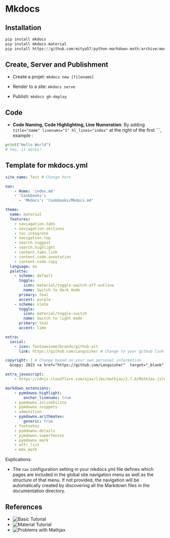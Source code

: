 # Mkdocs

## Installation

```python
pip install mkdocs
pip install mkdocs-material
pip install https://github.com/mitya57/python-markdown-math/archive/master.zip`
```

## Create, Server and Publishment

- Create a projet: `mkdocs new [filename]`

- Render to a site: `mkdocs serve`

- Publish: `mkdocs gh-deploy`


## Code

- **Code Naming, Code Highlighting, Line Numeration**: By adding `title="name" linenums="1" hl_lines="index"` at the right of the first ```, example : 

```py title="first.py" linenums="1" hl_lines="2"
print("Hello World")
# Yes, it works!
```

## Template for mkdocs.yml
```yaml
site_name: Test # Change here

nav:
    - Home: 'index.md'
    - 'Cookbooks': 
      - 'Mkdocs': 'Cookbooks/Mkdocs.md'

theme: 
  name: material
  features:
    - naviagation.tabs
    - naviagation.sections
    - toc.integrate
    - navigation.top
    - search.suggest
    - search.highlight
    - content.tabs.link
    - content.code.annotation
    - content.code.copy
  language: en
  palette:
    - scheme: default
      toggle:
        icon: material/toggle-switch-off-outline
        name: Switch to dark mode
      primary: teal
      accent: purple
    - scheme: slate
      toggle:
        icon: material/toggle-switch
        name: Switch to light mode
      primary: teal
      accent: lime

extra:
  social:
    - icon: fontawesome/brands/github-alt
      link: https://github.com/Languisher # Change to your github link

copyright: | # Change based on your own personal information
  &copy; 2023 <a href="https://github.com/Languisher"  target="_blank" rel="noopener">Brandon Lin</a>

extra_javascript: 
    - https://cdnjs.cloudflare.com/ajax/libs/mathjax/2.7.0/MathJax.js?config=TeX-AMS-MML_HTMLorMML

markdown_extensions:
    - pymdownx.highlight:
        anchor_linenums: true
    - pymdownx.inlinehilite
    - pymdownx.snippets
    - admonition
    - pymdownx.arithmatex:
        generic: true
    - footnotes
    - pymdownx.details
    - pymdownx.superfences
    - pymdownx.mark
    - attr_list
    - mdx_math
```

Explications:

- The `nav` configuration setting in your mkdocs.yml file defines which pages are included in the global site navigation menu as well as the structure of that menu. If not provided, the navigation will be automatically created by discovering all the Markdown files in the documentation directory.



## References
- ![Basic Tutorial](https://www.mkdocs.org/user-guide/)
- ![Material Tutorial](https://www.youtube.com/watch?v=Q-YA_dA8C20)
- ![Problems with Mathjax](https://stackoverflow.com/questions/27882261/mkdocs-and-mathjax)